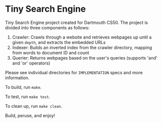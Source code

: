# Tiny Search Engine

Tiny Search Engine project created for Dartmouth CS50. The project is divided into three components as follows:
1. Crawler: Crawls through a website and retrieves webpages up until a given `depth`, and extracts the embedded URLs
2. Indexer: Builds an inverted index from the crawler directory, mapping from words to document ID and count
3. Querier: Returns webpages based on the user's queries (supports 'and' and 'or' operators)

Please see individual directories for `IMPLEMENTATION` specs and more information.

To build, run `make`.

To test, run `make test`.

To clean up, run `make clean`.

Build, peruse, and enjoy!
